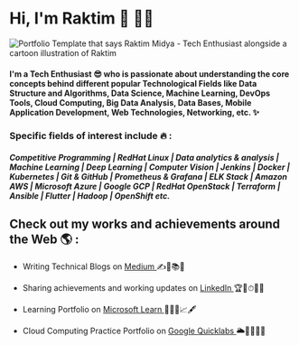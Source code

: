 # Hi, I'm Raktim 👋 👨‍🎓

<img src="https://raw.githubusercontent.com/raktim00/raktim00/main/Portfolio.gif" alt="Portfolio Template that says Raktim Midya - Tech Enthusiast alongside a cartoon illustration of Raktim">

#### I'm a Tech Enthusiast 😎 who is passionate about understanding the core concepts behind different popular Technological Fields like Data Structure and Algorithms, Data Science, Machine Learning, DevOps Tools, Cloud Computing, Big Data Analysis, Data Bases, Mobile Application Development, Web Technologies, Networking, etc. ✨

### Specific fields of interest include 🔥 :
##### Competitive Programming | RedHat Linux | Data analytics & analysis | Machine Learning | Deep Learning | Computer Vision | Jenkins | Docker | Kubernetes | Git & GitHub | Prometheus & Grafana | ELK Stack | Amazon AWS | Microsoft Azure | Google GCP | RedHat OpenStack | Terraform | Ansible | Flutter | Hadoop | OpenShift etc.

## Check out my works and achievements around the Web 🌎 :

- Writing Technical Blogs on <a href="https://medium.com/@raktim00">Medium </a> ✍📃📚💼

- Sharing achievements and working updates on <a href="https://www.linkedin.com/in/raktim00">LinkedIn </a> 🏆🥇⏱👨‍✈️

- Learning Portfolio on <a href="https://docs.microsoft.com/en-us/users/raktimmidya">Microsoft Learn </a> 👨‍🎨🙌📈🖋

- Cloud Computing Practice Portfolio on <a href="https://google.qwiklabs.com/public_profiles/a934a34a-5e8b-4afa-b80c-6ef6b92effd6">Google Quicklabs </a> 🌥🌟😇👨‍💻
